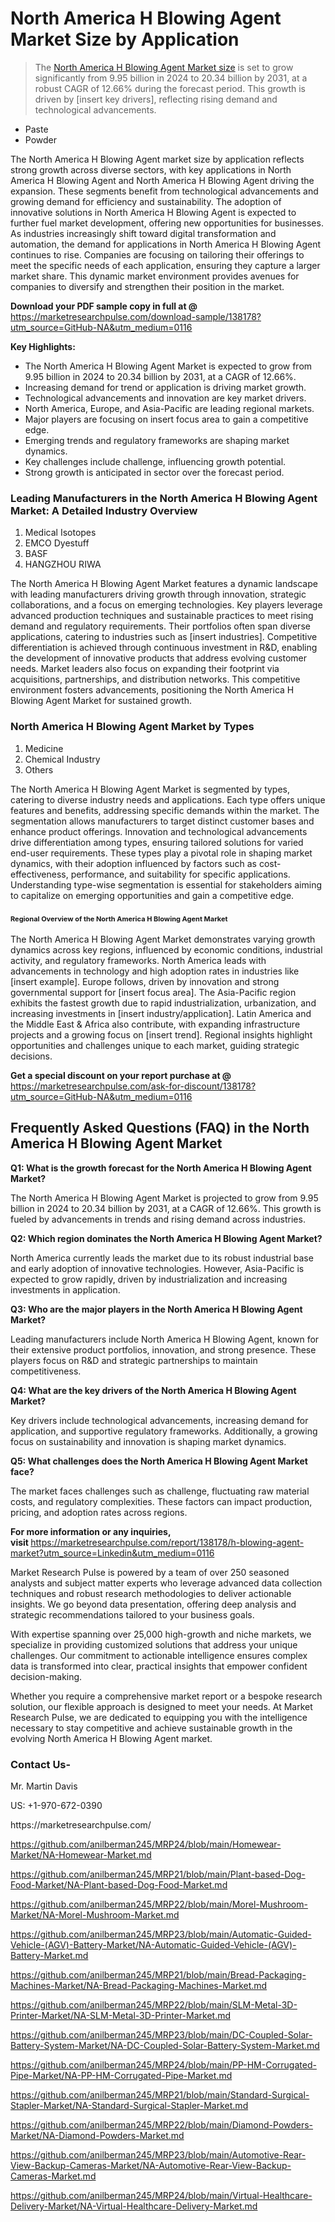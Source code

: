 <h1>North America H Blowing Agent Market&nbsp;Size by Application</h1><blockquote><p>The <a href="https://marketresearchpulse.com/download-sample/138178?utm_source=GitHub-NA&amp;utm_medium=0116">North America H Blowing Agent Market size</a> is set to grow significantly from 9.95 billion in 2024 to 20.34 billion by 2031, at a robust CAGR of 12.66% during the forecast period. This growth is driven by [insert key drivers], reflecting rising demand and technological advancements.</p></blockquote><ul><li>Paste<li> Powder</li></ul><p>The North America H Blowing Agent market size by application reflects strong growth across diverse sectors, with key applications in North America H Blowing Agent and North America H Blowing Agent driving the expansion. These segments benefit from technological advancements and growing demand for efficiency and sustainability. The adoption of innovative solutions in North America H Blowing Agent is expected to further fuel market development, offering new opportunities for businesses. As industries increasingly shift toward digital transformation and automation, the demand for applications in North America H Blowing Agent continues to rise. Companies are focusing on tailoring their offerings to meet the specific needs of each application, ensuring they capture a larger market share. This dynamic market environment provides avenues for companies to diversify and strengthen their position in the market.</p><p><strong>Download your PDF sample copy in full at @ </strong><a href="https://marketresearchpulse.com/download-sample/138178?utm_source=GitHub-NA&amp;utm_medium=0116">https://marketresearchpulse.com/download-sample/138178?utm_source=GitHub-NA&amp;utm_medium=0116</a></p><p><strong>Key Highlights: </strong></p><ul><li>The North America H Blowing Agent Market is expected to grow from 9.95 billion in 2024 to 20.34 billion by 2031, at a CAGR of 12.66%.</li><li>Increasing demand for trend or application is driving market growth.</li><li>Technological advancements and innovation are key market drivers.</li><li>North America, Europe, and Asia-Pacific are leading regional markets.</li><li>Major players are focusing on insert focus area to gain a competitive edge.</li><li>Emerging trends and regulatory frameworks are shaping market dynamics.</li><li>Key challenges include challenge, influencing growth potential.</li><li>Strong growth is anticipated in sector over the forecast period.</li></ul><h3>Leading Manufacturers in the North America H Blowing Agent Market: A Detailed Industry Overview</h3><ol><li>Medical Isotopes</li><li>EMCO Dyestuff</li><li>BASF</li><li>HANGZHOU RIWA</li></ol><div class="flex max-w-full flex-col flex-grow"><div class="min-h-8 text-message flex w-full flex-col items-end gap-2 whitespace-normal break-words [.text-message+&amp;]:mt-5" dir="auto" data-message-author-role="assistant" data-message-id="fd8432e4-4910-450d-b182-61b7bfb0a01f" data-message-model-slug="gpt-4o"><div class="flex w-full flex-col gap-1 empty:hidden first:pt-[3px]"><div class="markdown prose w-full break-words dark:prose-invert light"><p>The North America H Blowing Agent Market features a dynamic landscape with leading manufacturers driving growth through innovation, strategic collaborations, and a focus on emerging technologies. Key players leverage advanced production techniques and sustainable practices to meet rising demand and regulatory requirements. Their portfolios often span diverse applications, catering to industries such as [insert industries]. Competitive differentiation is achieved through continuous investment in R&amp;D, enabling the development of innovative products that address evolving customer needs. Market leaders also focus on expanding their footprint via acquisitions, partnerships, and distribution networks. This competitive environment fosters advancements, positioning the North America H Blowing Agent Market for sustained growth.</p></div></div></div></div><h3>North America H Blowing Agent Market by Types</h3><ol><li>Medicine<li> Chemical Industry<li> Others</li></ol><div class="flex max-w-full flex-col flex-grow"><div class="min-h-8 text-message flex w-full flex-col items-end gap-2 whitespace-normal break-words [.text-message+&amp;]:mt-5" dir="auto" data-message-author-role="assistant" data-message-id="084470be-0bb7-4664-bddf-5156b4f41249" data-message-model-slug="gpt-4o-mini"><div class="flex w-full flex-col gap-1 empty:hidden first:pt-[3px]"><div class="markdown prose w-full break-words dark:prose-invert light"><p>The North America H Blowing Agent Market is segmented by types, catering to diverse industry needs and applications. Each type offers unique features and benefits, addressing specific demands within the market. The segmentation allows manufacturers to target distinct customer bases and enhance product offerings. Innovation and technological advancements drive differentiation among types, ensuring tailored solutions for varied end-user requirements. These types play a pivotal role in shaping market dynamics, with their adoption influenced by factors such as cost-effectiveness, performance, and suitability for specific applications. Understanding type-wise segmentation is essential for stakeholders aiming to capitalize on emerging opportunities and gain a competitive edge.</p></div></div></div></div><h3><span style="font-size: 11px;">Regional Overview of the North America H Blowing Agent Market</span></h3><div class="flex max-w-full flex-col flex-grow"><div class="min-h-8 text-message flex w-full flex-col items-end gap-2 whitespace-normal break-words [.text-message+&amp;]:mt-5" dir="auto" data-message-author-role="assistant" data-message-id="e9038762-ce64-4e30-91c9-9bd413514231" data-message-model-slug="gpt-4o-mini"><div class="flex w-full flex-col gap-1 empty:hidden first:pt-[3px]"><div class="markdown prose w-full break-words dark:prose-invert light"><p>The North America H Blowing Agent Market demonstrates varying growth dynamics across key regions, influenced by economic conditions, industrial activity, and regulatory frameworks. North America leads with advancements in technology and high adoption rates in industries like [insert example]. Europe follows, driven by innovation and strong governmental support for [insert focus area]. The Asia-Pacific region exhibits the fastest growth due to rapid industrialization, urbanization, and increasing investments in [insert industry/application]. Latin America and the Middle East &amp; Africa also contribute, with expanding infrastructure projects and a growing focus on [insert trend]. Regional insights highlight opportunities and challenges unique to each market, guiding strategic decisions.</p></div></div></div></div><p><strong>Get a special discount on your report purchase at @ </strong><a href="https://marketresearchpulse.com/ask-for-discount/138178?utm_source=GitHub-NA&amp;utm_medium=0116">https://marketresearchpulse.com/ask-for-discount/138178?utm_source=GitHub-NA&amp;utm_medium=0116</a></p><h2>Frequently Asked Questions (FAQ) in the North America H Blowing Agent Market</h2><p><strong>Q1: What is the growth forecast for the North America H Blowing Agent Market?</strong></p><p>The North America H Blowing Agent Market is projected to grow from 9.95 billion in 2024 to 20.34 billion by 2031, at a CAGR of 12.66%. This growth is fueled by advancements in trends and rising demand across industries.</p><p><strong>Q2: Which region dominates the North America H Blowing Agent Market?</strong></p><p>North America currently leads the market due to its robust industrial base and early adoption of innovative technologies. However, Asia-Pacific is expected to grow rapidly, driven by industrialization and increasing investments in application.</p><p><strong>Q3: Who are the major players in the North America H Blowing Agent Market?</strong></p><p>Leading manufacturers include North America H Blowing Agent, known for their extensive product portfolios, innovation, and strong presence. These players focus on R&amp;D and strategic partnerships to maintain competitiveness.</p><p><strong>Q4: What are the key drivers of the North America H Blowing Agent Market?</strong></p><p>Key drivers include technological advancements, increasing demand for application, and supportive regulatory frameworks. Additionally, a growing focus on sustainability and innovation is shaping market dynamics.</p><p><strong>Q5: What challenges does the North America H Blowing Agent Market face?</strong></p><p>The market faces challenges such as challenge, fluctuating raw material costs, and regulatory complexities. These factors can impact production, pricing, and adoption rates across regions.</p><p><strong>For more information or any inquiries, visit&nbsp;</strong><a href="https://marketresearchpulse.com/report/138178/h-blowing-agent-market?utm_source=Linkedin&utm_medium=0116">https://marketresearchpulse.com/report/138178/h-blowing-agent-market?utm_source=Linkedin&utm_medium=0116</a></p><p>Market Research Pulse is powered by a team of over 250 seasoned analysts and subject matter experts who leverage advanced data collection techniques and robust research methodologies to deliver actionable insights. We go beyond data presentation, offering deep analysis and strategic recommendations tailored to your business goals.</p><p>With expertise spanning over 25,000 high-growth and niche markets, we specialize in providing customized solutions that address your unique challenges. Our commitment to actionable intelligence ensures complex data is transformed into clear, practical insights that empower confident decision-making.</p><p>Whether you require a comprehensive market report or a bespoke research solution, our flexible approach is designed to meet your needs. At Market Research Pulse, we are dedicated to equipping you with the intelligence necessary to stay competitive and achieve sustainable growth in the evolving North America H Blowing Agent market.</p><h3><strong>Contact Us-</strong></h3><p>Mr. Martin Davis</p><p>US: +1-970-672-0390</p><p>https://marketresearchpulse.com/</p><p><a href="https://github.com/anilberman245/MRP24/blob/main/Homewear-Market/NA-Homewear-Market.md">https://github.com/anilberman245/MRP24/blob/main/Homewear-Market/NA-Homewear-Market.md</a></p><p><a href="https://github.com/anilberman245/MRP21/blob/main/Plant-based-Dog-Food-Market/NA-Plant-based-Dog-Food-Market.md">https://github.com/anilberman245/MRP21/blob/main/Plant-based-Dog-Food-Market/NA-Plant-based-Dog-Food-Market.md</a></p><p><a href="https://github.com/anilberman245/MRP22/blob/main/Morel-Mushroom-Market/NA-Morel-Mushroom-Market.md">https://github.com/anilberman245/MRP22/blob/main/Morel-Mushroom-Market/NA-Morel-Mushroom-Market.md</a></p><p><a href="https://github.com/anilberman245/MRP23/blob/main/Automatic-Guided-Vehicle-(AGV)-Battery-Market/NA-Automatic-Guided-Vehicle-(AGV)-Battery-Market.md">https://github.com/anilberman245/MRP23/blob/main/Automatic-Guided-Vehicle-(AGV)-Battery-Market/NA-Automatic-Guided-Vehicle-(AGV)-Battery-Market.md</a></p><p><a href="https://github.com/anilberman245/MRP21/blob/main/Bread-Packaging-Machines-Market/NA-Bread-Packaging-Machines-Market.md">https://github.com/anilberman245/MRP21/blob/main/Bread-Packaging-Machines-Market/NA-Bread-Packaging-Machines-Market.md</a></p><p><a href="https://github.com/anilberman245/MRP22/blob/main/SLM-Metal-3D-Printer-Market/NA-SLM-Metal-3D-Printer-Market.md">https://github.com/anilberman245/MRP22/blob/main/SLM-Metal-3D-Printer-Market/NA-SLM-Metal-3D-Printer-Market.md</a></p><p><a href="https://github.com/anilberman245/MRP23/blob/main/DC-Coupled-Solar-Battery-System-Market/NA-DC-Coupled-Solar-Battery-System-Market.md">https://github.com/anilberman245/MRP23/blob/main/DC-Coupled-Solar-Battery-System-Market/NA-DC-Coupled-Solar-Battery-System-Market.md</a></p><p><a href="https://github.com/anilberman245/MRP24/blob/main/PP-HM-Corrugated-Pipe-Market/NA-PP-HM-Corrugated-Pipe-Market.md">https://github.com/anilberman245/MRP24/blob/main/PP-HM-Corrugated-Pipe-Market/NA-PP-HM-Corrugated-Pipe-Market.md</a></p><p><a href="https://github.com/anilberman245/MRP21/blob/main/Standard-Surgical-Stapler-Market/NA-Standard-Surgical-Stapler-Market.md">https://github.com/anilberman245/MRP21/blob/main/Standard-Surgical-Stapler-Market/NA-Standard-Surgical-Stapler-Market.md</a></p><p><a href="https://github.com/anilberman245/MRP22/blob/main/Diamond-Powders-Market/NA-Diamond-Powders-Market.md">https://github.com/anilberman245/MRP22/blob/main/Diamond-Powders-Market/NA-Diamond-Powders-Market.md</a></p><p><a href="https://github.com/anilberman245/MRP23/blob/main/Automotive-Rear-View-Backup-Cameras-Market/NA-Automotive-Rear-View-Backup-Cameras-Market.md">https://github.com/anilberman245/MRP23/blob/main/Automotive-Rear-View-Backup-Cameras-Market/NA-Automotive-Rear-View-Backup-Cameras-Market.md</a></p><p><a href="https://github.com/anilberman245/MRP24/blob/main/Virtual-Healthcare-Delivery-Market/NA-Virtual-Healthcare-Delivery-Market.md">https://github.com/anilberman245/MRP24/blob/main/Virtual-Healthcare-Delivery-Market/NA-Virtual-Healthcare-Delivery-Market.md</a></p>
